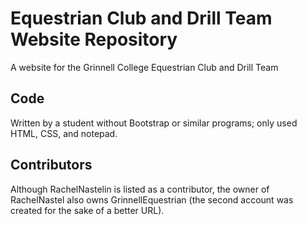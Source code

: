 # Equestrian Club and Drill Team Website Repository
A website for the Grinnell College Equestrian Club and Drill Team
## Code
Written by a student without Bootstrap or similar programs; only used HTML, CSS, and notepad. 
## Contributors
Although RachelNastelin is listed as a contributor, the owner of RachelNastel also owns GrinnellEquestrian (the second account was created for the sake of a better URL).
